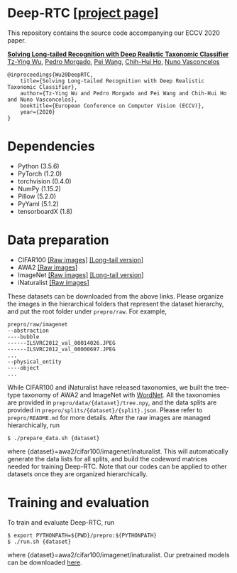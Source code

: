# Deep-RTC [[project page]](http://www.svcl.ucsd.edu/projects/deep-rtc)
This repository contains the source code accompanying our ECCV 2020 paper.  

[<b>Solving Long-tailed Recognition with Deep Realistic Taxonomic Classifier</b>](https://arxiv.org/abs/2007.09898)  
[Tz-Ying Wu](http://www.svcl.ucsd.edu/people/gina), [Pedro Morgado](http://www.svcl.ucsd.edu/~morgado), [Pei Wang](http://www.svcl.ucsd.edu/~peiwang), [Chih-Hui Ho](http://www.svcl.ucsd.edu/people/johnho), [Nuno Vasconcelos](http://www.svcl.ucsd.edu/~nuno)
```
@inproceedings{Wu20DeepRTC,
	title={Solving Long-tailed Recognition with Deep Realistic Taxonomic Classifier},
	author={Tz-Ying Wu and Pedro Morgado and Pei Wang and Chih-Hui Ho and Nuno Vasconcelos},
	booktitle={European Conference on Computer Vision (ECCV)},
	year={2020}
}
```
# Dependencies
- Python (3.5.6)
- PyTorch (1.2.0)
- torchvision (0.4.0)
- NumPy (1.15.2)
- Pillow (5.2.0)
- PyYaml (5.1.2)
- tensorboardX (1.8)

# Data preparation
- CIFAR100 
[[Raw images]](https://www.cs.toronto.edu/~kriz/cifar.html)
[[Long-tail version]](https://github.com/richardaecn/class-balanced-loss)
- AWA2
[[Raw images]](https://cvml.ist.ac.at/AwA2/)
- ImageNet
[[Raw images]](http://image-net.org/download-images)
[[Long-tail version]](https://github.com/zhmiao/OpenLongTailRecognition-OLTR)
- iNaturalist
[[Raw images]](https://github.com/visipedia/inat_comp/blob/master/2018/README.md)  

These datasets can be downloaded from the above links.
Please organize the images in the hierarchical folders that represent the dataset hierarchy, and put the root folder under `prepro/raw`. For example,
```
prepro/raw/imagenet
--abstraction
----bubble
------ILSVRC2012_val_00014026.JPEG
------ILSVRC2012_val_00000697.JPEG
...
--physical_entity
----object
...
```
While CIFAR100 and iNaturalist have released taxonomies, we built the tree-type taxonomy of AWA2 and ImageNet with [WordNet](https://wordnet.princeton.edu/). All the taxonomies are provided in `prepro/data/{dataset}/tree.npy`, and the data splits are provided in `prepro/splits/{dataset}/{split}.json`. Please refer to `prepro/README.md` for more details. After the raw images are managed hierarchically, run
```
$ ./prepare_data.sh {dataset}
```
where {dataset}=awa2/cifar100/imagenet/inaturalist. This will automatically generate the data lists for all splits, and build the codeword matrices needed for training Deep-RTC. Note that our codes can be applied to other datasets once they are organized hierarchically.  

# Training and evaluation
To train and evaluate Deep-RTC, run
```
$ export PYTHONPATH=${PWD}/prepro:${PYTHONPATH}
$ ./run.sh {dataset}
```
where {dataset}=awa2/cifar100/imagenet/inaturalist.
Our pretrained models can be downloaded [here](https://drive.google.com/drive/folders/1BNoED2LlER-TDw1bMXG8IGZ858zlTobO?usp=sharing).


